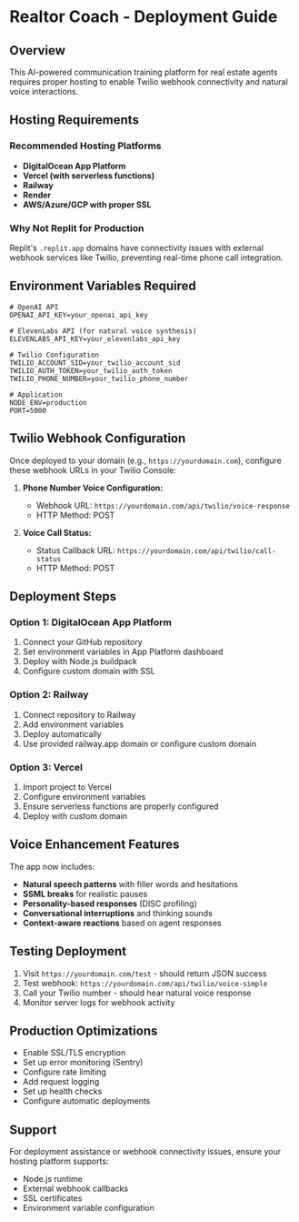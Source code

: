 # Realtor Coach - Deployment Guide

## Overview
This AI-powered communication training platform for real estate agents requires proper hosting to enable Twilio webhook connectivity and natural voice interactions.

## Hosting Requirements

### Recommended Hosting Platforms
- **DigitalOcean App Platform**
- **Vercel (with serverless functions)**
- **Railway**
- **Render**
- **AWS/Azure/GCP with proper SSL**

### Why Not Replit for Production
Replit's `.replit.app` domains have connectivity issues with external webhook services like Twilio, preventing real-time phone call integration.

## Environment Variables Required

```env
# OpenAI API
OPENAI_API_KEY=your_openai_api_key

# ElevenLabs API (for natural voice synthesis)
ELEVENLABS_API_KEY=your_elevenlabs_api_key

# Twilio Configuration
TWILIO_ACCOUNT_SID=your_twilio_account_sid
TWILIO_AUTH_TOKEN=your_twilio_auth_token
TWILIO_PHONE_NUMBER=your_twilio_phone_number

# Application
NODE_ENV=production
PORT=5000
```

## Twilio Webhook Configuration

Once deployed to your domain (e.g., `https://yourdomain.com`), configure these webhook URLs in your Twilio Console:

1. **Phone Number Voice Configuration:**
   - Webhook URL: `https://yourdomain.com/api/twilio/voice-response`
   - HTTP Method: POST

2. **Voice Call Status:**
   - Status Callback URL: `https://yourdomain.com/api/twilio/call-status`
   - HTTP Method: POST

## Deployment Steps

### Option 1: DigitalOcean App Platform
1. Connect your GitHub repository
2. Set environment variables in App Platform dashboard
3. Deploy with Node.js buildpack
4. Configure custom domain with SSL

### Option 2: Railway
1. Connect repository to Railway
2. Add environment variables
3. Deploy automatically
4. Use provided railway.app domain or configure custom domain

### Option 3: Vercel
1. Import project to Vercel
2. Configure environment variables
3. Ensure serverless functions are properly configured
4. Deploy with custom domain

## Voice Enhancement Features

The app now includes:
- **Natural speech patterns** with filler words and hesitations
- **SSML breaks** for realistic pauses
- **Personality-based responses** (DISC profiling)
- **Conversational interruptions** and thinking sounds
- **Context-aware reactions** based on agent responses

## Testing Deployment

1. Visit `https://yourdomain.com/test` - should return JSON success
2. Test webhook: `https://yourdomain.com/api/twilio/voice-simple`
3. Call your Twilio number - should hear natural voice response
4. Monitor server logs for webhook activity

## Production Optimizations

- Enable SSL/TLS encryption
- Set up error monitoring (Sentry)
- Configure rate limiting
- Add request logging
- Set up health checks
- Configure automatic deployments

## Support

For deployment assistance or webhook connectivity issues, ensure your hosting platform supports:
- Node.js runtime
- External webhook callbacks
- SSL certificates
- Environment variable configuration